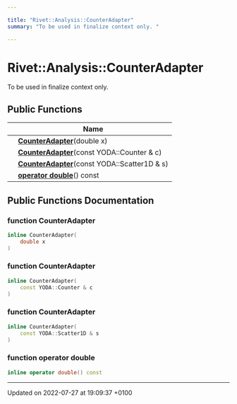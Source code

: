 ```yaml
---

title: "Rivet::Analysis::CounterAdapter"
summary: "To be used in finalize context only. "

---
```


# Rivet::Analysis::CounterAdapter



To be used in finalize context only. 

## Public Functions

|                | Name           |
| -------------- | -------------- |
| | **[CounterAdapter](http://example.org/classes/classrivet_1_1analysis_1_1counteradapter/#function-counteradapter)**(double x) |
| | **[CounterAdapter](http://example.org/classes/classrivet_1_1analysis_1_1counteradapter/#function-counteradapter)**(const YODA::Counter & c) |
| | **[CounterAdapter](http://example.org/classes/classrivet_1_1analysis_1_1counteradapter/#function-counteradapter)**(const YODA::Scatter1D & s) |
| | **[operator double](http://example.org/classes/classrivet_1_1analysis_1_1counteradapter/#function-operator-double)**() const |

## Public Functions Documentation

### function CounterAdapter

```cpp
inline CounterAdapter(
    double x
)
```


### function CounterAdapter

```cpp
inline CounterAdapter(
    const YODA::Counter & c
)
```


### function CounterAdapter

```cpp
inline CounterAdapter(
    const YODA::Scatter1D & s
)
```


### function operator double

```cpp
inline operator double() const
```


-------------------------------

Updated on 2022-07-27 at 19:09:37 +0100